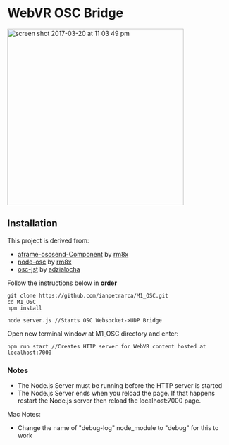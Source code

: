 # WebVR OSC Bridge

<img width="400" alt="screen shot 2017-03-20 at 11 03 49 pm" src="https://user-images.githubusercontent.com/1003196/40891737-20ce0106-6759-11e8-901d-82da4f565268.png">


## Installation

This project is derived from:
- [aframe-oscsend-Component](https://github.com/rm8x/aframe-oscsend-component) by [rm8x](https://github.com/rm8x/)
- [node-osc](https://github.com/MylesBorins/node-osc) by [rm8x](https://github.com/MylesBorins/)
- [osc-jst](https://github.com/adzialocha/osc-js) by [adzialocha](https://github.com/adzialocha/)

Follow the instructions below in **order**

    git clone https://github.com/ianpetrarca/M1_OSC.git
    cd M1_OSC
    npm install
    
    node server.js //Starts OSC Websocket->UDP Bridge
 
Open new terminal window at M1_OSC directory and enter:
    
    npm run start //Creates HTTP server for WebVR content hosted at localhost:7000


### Notes

- The Node.js Server must be running before the HTTP server is started
- The Node.js Server ends when you reload the page. If that happens restart the Node.js server then reload the localhost:7000 page. 

Mac Notes:
- Change the name of "debug-log" node_module to "debug" for this to work 
